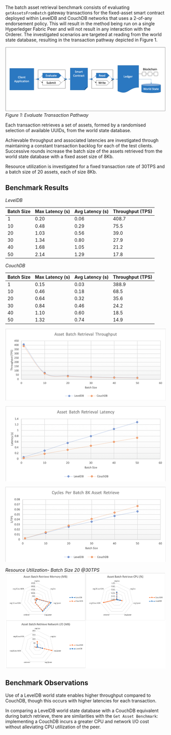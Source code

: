 The batch asset retrieval benchmark consists of evaluating `getAssetsFromBatch` gateway transactions for the fixed-asset smart contract deployed within LevelDB and CouchDB networks that uses a 2-of-any endorsement policy. This will result in the method being run on a single Hyperledger Fabric Peer and will not result in any interaction with the Orderer. The investigated scenarios are targeted at reading from the world state database, resulting in the transaction pathway depicted in Figure 1.

![evaluate contract batch get pathway](../../../../../diagrams/TransactionRoute_Evaluate.png)*Figure 1: Evaluate Transaction Pathway*

Each transaction retrieves a set of assets, formed by a randomised selection of available UUIDs, from the world state database.

Achievable throughput and associated latencies are investigated through maintaining a constant transaction backlog for each of the test clients. Successive rounds increase the batch size of the assets retrieved from the world state database with a fixed asset size of 8Kb.

Resource utilization is investigated for a fixed transaction rate of 30TPS and a batch size of 20 assets, each of size 8Kb.

## Benchmark Results
*LevelDB*

| Batch Size | Max Latency (s) | Avg Latency (s) | Throughput (TPS) |
| ---------- | --------------- | --------------- | ---------------- |
| 1 | 0.20 | 0.06 | 408.7 |
| 10 | 0.48 | 0.29 | 75.5 |
| 20 | 1.03 | 0.56 | 39.0 |
| 30 | 1.34 | 0.80 | 27.9 |
| 40 | 1.68 | 1.05 | 21.2 |
| 50 | 2.14 | 1.29 | 17.8 |

*CouchDB*

| Batch Size | Max Latency (s) | Avg Latency (s) | Throughput (TPS) |
| ---------- | --------------- | --------------- | ---------------- |
| 1 | 0.15 | 0.03 | 388.9 |
| 10 | 0.46 | 0.18 | 68.5 |
| 20 | 0.64 | 0.32 | 35.6 |
| 30 | 0.84 | 0.46 | 24.2 |
| 40 | 1.10 | 0.60 | 18.5 |
| 50 | 1.32 | 0.74 | 14.9 |

![batch query fabric tps performance](../../../../../charts/1.4.0/nodeJS/nodeSDK/getAssetBatch/GetAssetBatchTPS.png)

![batch query fabric latency performance](../../../../../charts/1.4.0/nodeJS/nodeSDK/getAssetBatch/GetAssetBatchLatency.png)

![batch query fabric cycles performance](../../../../../charts/1.4.0/nodeJS/nodeSDK/getAssetBatch/GetAssetBatchCycles.png)

*Resource Utilization- Batch Size 20 @30TPS*
![batch query fabric resource utilization](../../../../../charts/1.4.0/nodeJS/nodeSDK/getAssetBatch/GetAssetBatchRadar.png)

## Benchmark Observations
Use of a LevelDB world state enables higher throughput compared to CouchDB, though this occurs with higher latencies for each transaction.

In comparing a LevelDB world state database with a CouchDB equivalent during batch retrieve, there are similarities with the `Get Asset Benchmark`: implementing a CouchDB incurs a greater CPU and network I/O cost without alleviating CPU utilization of the peer.